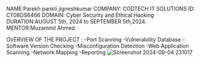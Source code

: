 NAME:Parekh pankti jigneshkumar 
COMPANY: CODTECH IT SOLUTIONS 
ID: CT08DS6466 
DOMAIN: Cyber Security and Ethical Hacking 
DURATION:AUGUST 5th, 2024 to SEPTEMBER 5th,2024. 
MENTOR:Muzammil Ahmed

OVERVIEW OF THE PROJECT :
-Port Scanning
-Vulnerability Database
-Software Version Checking
-Misconfiguration Detection
-Web Application Scanning
-Network Mapping
-Reporting
![Screenshot 2024-09-04 231017](https://github.com/user-attachments/assets/e88dde3e-3624-407e-aa46-c1fb48c7f67b)
